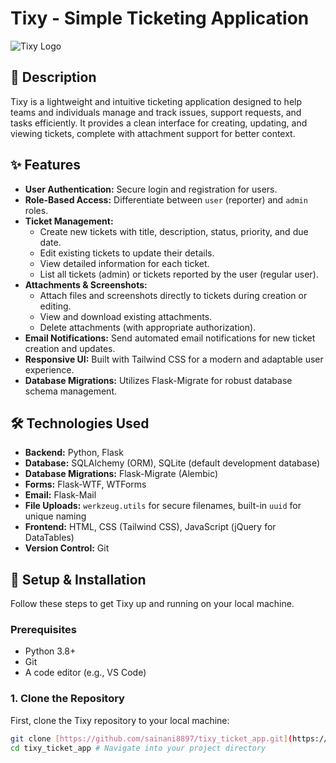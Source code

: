 # Tixy - Simple Ticketing Application

![Tixy Logo](https://raw.githubusercontent.com/YOUR_USERNAME/YOUR_REPO_NAME/main/static/images/tixy_logo.svg) 
## 📝 Description

Tixy is a lightweight and intuitive ticketing application designed to help teams and individuals manage and track issues, support requests, and tasks efficiently. It provides a clean interface for creating, updating, and viewing tickets, complete with attachment support for better context.

## ✨ Features

* **User Authentication:** Secure login and registration for users.
* **Role-Based Access:** Differentiate between `user` (reporter) and `admin` roles.
* **Ticket Management:**
    * Create new tickets with title, description, status, priority, and due date.
    * Edit existing tickets to update their details.
    * View detailed information for each ticket.
    * List all tickets (admin) or tickets reported by the user (regular user).
* **Attachments & Screenshots:**
    * Attach files and screenshots directly to tickets during creation or editing.
    * View and download existing attachments.
    * Delete attachments (with appropriate authorization).
* **Email Notifications:** Send automated email notifications for new ticket creation and updates.
* **Responsive UI:** Built with Tailwind CSS for a modern and adaptable user experience.
* **Database Migrations:** Utilizes Flask-Migrate for robust database schema management.

## 🛠️ Technologies Used

* **Backend:** Python, Flask
* **Database:** SQLAlchemy (ORM), SQLite (default development database)
* **Database Migrations:** Flask-Migrate (Alembic)
* **Forms:** Flask-WTF, WTForms
* **Email:** Flask-Mail
* **File Uploads:** `werkzeug.utils` for secure filenames, built-in `uuid` for unique naming
* **Frontend:** HTML, CSS (Tailwind CSS), JavaScript (jQuery for DataTables)
* **Version Control:** Git

## 🚀 Setup & Installation

Follow these steps to get Tixy up and running on your local machine.

### Prerequisites

* Python 3.8+
* Git
* A code editor (e.g., VS Code)

### 1. Clone the Repository

First, clone the Tixy repository to your local machine:

```bash
git clone [https://github.com/sainani8897/tixy_ticket_app.git](https://github.com/sainani8897/tixy_ticket_app.git)
cd tixy_ticket_app # Navigate into your project directory